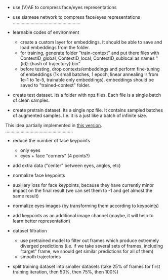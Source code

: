 - use (V)AE to compress face/eyes representations
- use siamese network to compress face/eyes representations
.....................................................
- learnable codes of environment
  - create a custom layer for embeddings. It should be able to save and load embeddings from the folder. 
  - for training, generate folder "train-context" and put there files with ContextID_global, ContextID_local, ContextID_sublocal as names "{id}-{hash of trajectory}.bin"
  - before testing, drop contexts/embeddings and perform fine-tuning of embeddings (1k small batches, 1 epoch, linear annealing lr from 1e-1 to 1e-5, trainable only embeddings). embeddings should be saved to "trained-context" folder.

- create test dataset. Its a folder with npz files. Each file is a single batch of clean samples.
- create pretrain dataset. Its a single npz file. It contains sampled batches of augmented samples. I.e. it is a just like a batch of infinite size.

This idea partially implemented in [this version](https://github.com/GreenWizard2015/Alternative-input/tree/6651b11ba46d950b15988e86b8f087260a26f92e).
.....................................................
- reduce the number of face keypoints
  - only eyes
  - eyes + face "corners" (4 points?)
- add extra data ("center" between eyes, angles, etc)
- normalize face keypoints
- auxiliary loss for face keypoints, because they have currently minor impact on the final result (we can set them to -1 and get almost the same result)

- normalize eyes images (by transforming them according to keypoints)
- add keypoints as an additional image channel (maybe, it will help to learn better representation)

- dataset filtration
  - use pretrained model to filter out frames which produce extremely diverged predictions (i.e. if we take several sets of frames, including "target" frame, we should get similar predictions for all of them)
  - smooth trajectories
- split training dataset into smaller datasets (take 25% of frames for first training iteration, then 50%, then 75%, then 100%)